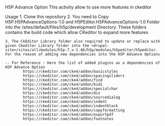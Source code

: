 H5P Advance Option
	This activity allow to use more features in ckeditor

Usage
	1. Clone this repository
	2. You need to Copy H5P.H5PAdvanceOptions-1.0 and H5PEditor.H5PAdvanceOptions-1.0 Folder into the <drupal-site>/sites/default/files/h5p/development Directory. These folders contains the build code which allow CKeditor to expand more features

	3. The CkEditor Library folder also required to update or replace with given Ckeditor Library folder into the <drupal-site>/sites/all/modules/h5p-7.x-1.46/h5p/modules/h5peditor/h5peditor. For the reason of adding new dependencies into the H5P Advance Options

	-- For Reference : Here the list of added plugins as a dependencies of H5P Advance Option
			https://ckeditor.com/cke4/addon/basicstyles
			https://ckeditor.com/cke4/addon/spacingsliders
			https://ckeditor.com/cke4/addon/find
			https://ckeditor.com/cke4/addon/bidi
			https://ckeditor.com/cke4/addon/specialchar
			https://ckeditor.com/cke4/addon/div
			https://ckeditor.com/cke4/addon/sourcedialog
			https://ckeditor.com/cke4/addon/indent
			https://ckeditor.com/cke4/addon/indentblock
			https://ckeditor.com/cke4/addon/copyformatting
			https://ckeditor.com/cke4/addon/exportpdf
			https://ckeditor.com/cke4/addon/footnotes
